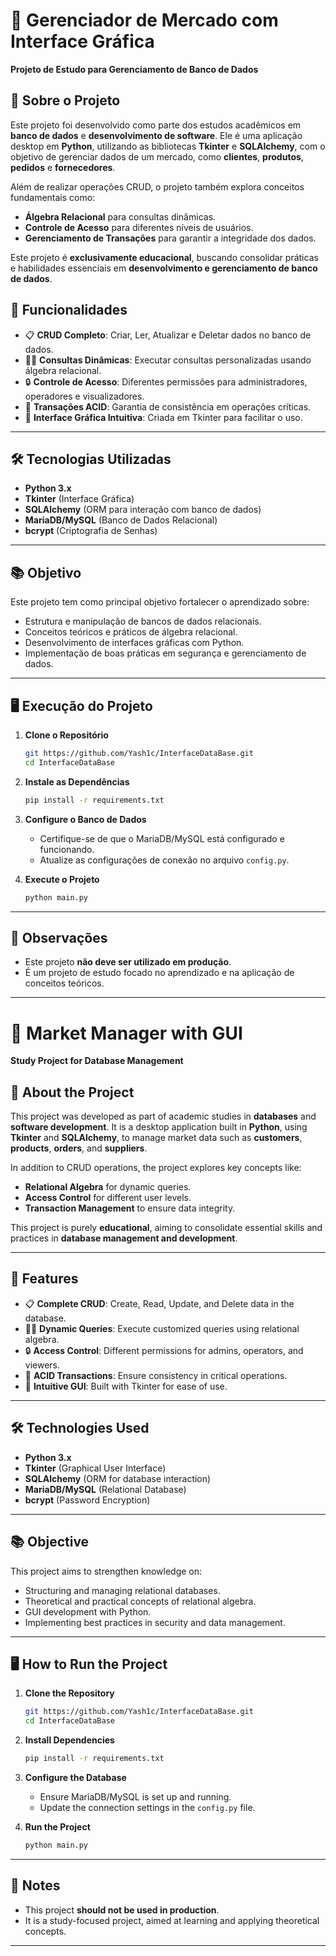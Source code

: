 
# 🛒 Gerenciador de Mercado com Interface Gráfica  
**Projeto de Estudo para Gerenciamento de Banco de Dados**  

## 📖 Sobre o Projeto  
Este projeto foi desenvolvido como parte dos estudos acadêmicos em **banco de dados** e **desenvolvimento de software**. Ele é uma aplicação desktop em **Python**, utilizando as bibliotecas **Tkinter** e **SQLAlchemy**, com o objetivo de gerenciar dados de um mercado, como **clientes**, **produtos**, **pedidos** e **fornecedores**.  

Além de realizar operações CRUD, o projeto também explora conceitos fundamentais como:  
- **Álgebra Relacional** para consultas dinâmicas.  
- **Controle de Acesso** para diferentes níveis de usuários.  
- **Gerenciamento de Transações** para garantir a integridade dos dados.  

Este projeto é **exclusivamente educacional**, buscando consolidar práticas e habilidades essenciais em **desenvolvimento e gerenciamento de banco de dados**.
## 🔧 Funcionalidades  
- 📋 **CRUD Completo**: Criar, Ler, Atualizar e Deletar dados no banco de dados.  
- 🕵️‍♂️ **Consultas Dinâmicas**: Executar consultas personalizadas usando álgebra relacional.  
- 🔒 **Controle de Acesso**: Diferentes permissões para administradores, operadores e visualizadores.  
- 💾 **Transações ACID**: Garantia de consistência em operações críticas.  
- 🎨 **Interface Gráfica Intuitiva**: Criada em Tkinter para facilitar o uso.

---

## 🛠️ Tecnologias Utilizadas  
- **Python 3.x**  
- **Tkinter** (Interface Gráfica)  
- **SQLAlchemy** (ORM para interação com banco de dados)  
- **MariaDB/MySQL** (Banco de Dados Relacional)  
- **bcrypt** (Criptografia de Senhas)  

---

## 📚 Objetivo  
Este projeto tem como principal objetivo fortalecer o aprendizado sobre:  
- Estrutura e manipulação de bancos de dados relacionais.  
- Conceitos teóricos e práticos de álgebra relacional.  
- Desenvolvimento de interfaces gráficas com Python.  
- Implementação de boas práticas em segurança e gerenciamento de dados.  

---

## 🖥️ Execução do Projeto  
1. **Clone o Repositório**  
   ```bash
   git https://github.com/Yash1c/InterfaceDataBase.git
   cd InterfaceDataBase
   ```  
2. **Instale as Dependências**  
   ```bash
   pip install -r requirements.txt
   ```  
3. **Configure o Banco de Dados**  
   - Certifique-se de que o MariaDB/MySQL está configurado e funcionando.  
   - Atualize as configurações de conexão no arquivo `config.py`.  

4. **Execute o Projeto**  
   ```bash
   python main.py
   ```  

---

## 📝 Observações  
- Este projeto **não deve ser utilizado em produção**.  
- É um projeto de estudo focado no aprendizado e na aplicação de conceitos teóricos.  

---

# 🛒 Market Manager with GUI  
**Study Project for Database Management**  

## 📖 About the Project  
This project was developed as part of academic studies in **databases** and **software development**. It is a desktop application built in **Python**, using **Tkinter** and **SQLAlchemy**, to manage market data such as **customers**, **products**, **orders**, and **suppliers**.  

In addition to CRUD operations, the project explores key concepts like:  
- **Relational Algebra** for dynamic queries.  
- **Access Control** for different user levels.  
- **Transaction Management** to ensure data integrity.  

This project is purely **educational**, aiming to consolidate essential skills and practices in **database management and development**.

---

## 🔧 Features  
- 📋 **Complete CRUD**: Create, Read, Update, and Delete data in the database.  
- 🕵️‍♂️ **Dynamic Queries**: Execute customized queries using relational algebra.  
- 🔒 **Access Control**: Different permissions for admins, operators, and viewers.  
- 💾 **ACID Transactions**: Ensure consistency in critical operations.  
- 🎨 **Intuitive GUI**: Built with Tkinter for ease of use.

---

## 🛠️ Technologies Used  
- **Python 3.x**  
- **Tkinter** (Graphical User Interface)  
- **SQLAlchemy** (ORM for database interaction)  
- **MariaDB/MySQL** (Relational Database)  
- **bcrypt** (Password Encryption)  

---

## 📚 Objective  
This project aims to strengthen knowledge on:  
- Structuring and managing relational databases.  
- Theoretical and practical concepts of relational algebra.  
- GUI development with Python.  
- Implementing best practices in security and data management.  

---

## 🖥️ How to Run the Project  
1. **Clone the Repository**  
   ```bash
   git https://github.com/Yash1c/InterfaceDataBase.git
   cd InterfaceDataBase
   ```  
2. **Install Dependencies**  
   ```bash
   pip install -r requirements.txt
   ```  
3. **Configure the Database**  
   - Ensure MariaDB/MySQL is set up and running.  
   - Update the connection settings in the `config.py` file.  

4. **Run the Project**  
   ```bash
   python main.py
   ```  

---

## 📝 Notes  
- This project **should not be used in production**.  
- It is a study-focused project, aimed at learning and applying theoretical concepts.  

---
